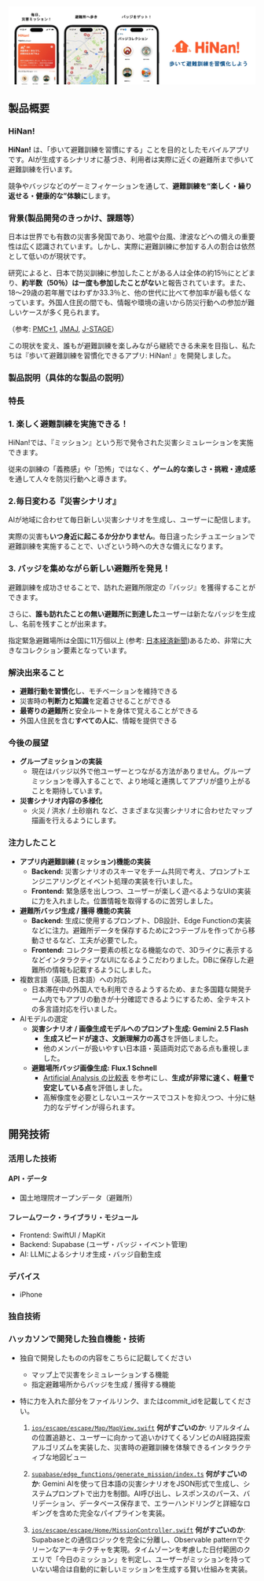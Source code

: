 
![IMAGE ALT TEXT HERE](media/banner.jpg)

## 製品概要

### HiNan!

**HiNan!** は、「歩いて避難訓練を習慣にする」ことを目的としたモバイルアプリです。AIが生成するシナリオに基づき、利用者は実際に近くの避難所まで歩いて避難訓練を行います。

競争やバッジなどのゲーミフィケーションを通して、**避難訓練を“楽しく・繰り返せる・健康的な”体験に**します。

### 背景(製品開発のきっかけ、課題等）

日本は世界でも有数の災害多発国であり、地震や台風、津波などへの備えの重要性は広く認識されています。しかし、実際に避難訓練に参加する人の割合は依然として低いのが現状です。

研究によると、日本で防災訓練に参加したことがある人は全体の約15％にとどまり、**約半数（50％）は一度も参加したことがない**と報告されています。また、18〜29歳の若年層ではわずか33.3％と、他の世代に比べて参加率が最も低くなっています。外国人住民の間でも、情報や環境の違いから防災行動への参加が難しいケースが多く見られます。

（参考: [PMC+1](https://pmc.ncbi.nlm.nih.gov/articles/PMC11543362/?utm_source=chatgpt.com), [JMAJ](https://www.jmaj.jp/download.php?id=10.31662%2Fjmaj.2024-0049), [J-STAGE](https://www.jstage.jst.go.jp/article/itel/2/1/2_2.1.Trans.p007/_pdf)）

この現状を変え、誰もが避難訓練を楽しみながら継続できる未来を目指し、私たちは『歩いて避難訓練を習慣化できるアプリ: HiNan! 』を開発しました。

### 製品説明（具体的な製品の説明）

### 特長

### 1. 楽しく避難訓練を実施できる！

HiNan!では、『ミッション』という形で発令された災害シミュレーションを実施できます。

従来の訓練の「義務感」や「恐怖」ではなく、**ゲーム的な楽しさ・挑戦・達成感**を通して人々を防災行動へと導きます。

### 2.毎日変わる『災害シナリオ』

AIが地域に合わせて毎日新しい災害シナリオを生成し、ユーザーに配信します。

実際の災害も**いつ身近に起こるか分かりません**。毎日違ったシチュエーションで避難訓練を実施することで、いざという時への大きな備えになります。

### 3. バッジを集めながら新しい避難所を発見！

避難訓練を成功させることで、訪れた避難所限定の『バッジ』を獲得することができます。

さらに、**誰も訪れたことの無い避難所に到達した**ユーザーは新たなバッジを生成し、名前を残すことが出来ます。

指定緊急避難場所は全国に11万個以上 (参考: [日本経済新聞](https://www.nikkei.com/article/DGXZQOUE080NW0Y4A100C2000000/#:~:text=%E7%B7%8F%E5%8B%99%E7%9C%81%E6%B6%88%E9%98%B2%E5%BA%81%E3%81%AB%E3%82%88%E3%82%8B,%E3%81%8C%E6%8C%87%E5%AE%9A%E3%81%97%E3%81%A6%E3%81%84%E3%82%8B%E3%80%82))あるため、非常に大きなコレクション要素となっています。

### 解決出来ること

- **避難行動を習慣化**し、モチベーションを維持できる
- 災害時の**判断力と知識**を定着させることができる
- **最寄りの避難所**と安全ルートを身体で覚えることができる
- 外国人住民を含む**すべての人に**、情報を提供できる

### 今後の展望

- **グループミッションの実装**
    - 現在はバッジ以外で他ユーザーとつながる方法がありません。グループミッションを導入することで、より地域と連携してアプリが盛り上がることを期待しています。
- **災害シナリオ内容の多様化**
    - 火災 / 洪水 / 土砂崩れ など、さまざまな災害シナリオに合わせたマップ描画を行えるようにします。

### 注力したこと

- **アプリ内避難訓練 (ミッション)機能の実装**
    - **Backend:** 災害シナリオのスキーマをチーム共同で考え、プロンプトエンジニアリングとイベント処理の実装を行いました。
    - **Frontend:** 緊急感を出しつつ、ユーザーが楽しく遊べるようなUIの実装に力を入れました。位置情報を取得するのに苦労しました。
- **避難所バッジ生成 / 獲得 機能の実装**
    - **Backend:** 生成に使用するプロンプト、DB設計、Edge Functionの実装などに注力。避難所データを保存するために2つテーブルを作ってから移動させるなど、工夫が必要でした。
    - **Frontend:** コレクター要素の核となる機能なので、3Dライクに表示するなどインタラクティブなUIになるようこだわりました。DBに保存した避難所の情報も記載するようにしました。
- 複数言語（英語, 日本語）への対応
    - 日本滞在中の外国人でも利用できるようするため、また多国籍な開発チーム内でもアプリの動きが十分確認できるようにするため、全テキストの多言語対応を行いました。
- AIモデルの選定
    - **災害シナリオ / 画像生成モデルへのプロンプト生成: Gemini 2.5 Flash**
        - **生成スピードが速さ、文脈理解力の高さ**を評価しました。
        - 他のメンバーが扱いやすい日本語・英語両対応である点も重視しました。
    - **避難場所バッジ画像生成:** **Flux.1 Schnell**
        - [Artificial Analysis の比較表](https://artificialanalysis.ai/image/models) を参考にし、**生成が非常に速く、軽量で安定している点**を評価しました。
        - 高解像度を必要としないユースケースでコストを抑えつつ、十分に魅力的なデザインが得られます。

## 開発技術

### 活用した技術

#### API・データ

- 国土地理院オープンデータ（避難所）

#### フレームワーク・ライブラリ・モジュール

- Frontend: SwiftUI / MapKit
- Backend: Supabase (ユーザ・バッジ・イベント管理)
- AI: LLMによるシナリオ生成・バッジ自動生成

### デバイス

- iPhone

### 独自技術

### ハッカソンで開発した独自機能・技術

- 独自で開発したものの内容をこちらに記載してください
    - マップ上で災害をシミュレーションする機能
    - 指定避難場所からバッジを生成 / 獲得する機能

- 特に力を入れた部分をファイルリンク、またはcommit_idを記載してください。

  1. [`ios/escape/escape/Map/MapView.swift`](ios/escape/escape/Map/MapView.swift)
        **何がすごいのか**: リアルタイムの位置追跡と、ユーザーに向かって追いかけてくるゾンビのAI経路探索アルゴリズムを実装した、災害時の避難訓練を体験できるインタラクティブな地図ビュー
     
  2. [`supabase/edge_functions/generate_mission/index.ts`](supabase/edge_functions/generate_mission/index.ts)
        **何がすごいのか**: Gemini AIを使って日本語の災害シナリオをJSON形式で生成し、システムプロンプトで出力を制御。AI呼び出し、レスポンスのパース、バリデーション、データベース保存まで、エラーハンドリングと詳細なロギングを含めた完全なパイプラインを実装。

    3. [`ios/escape/escape/Home/MissionController.swift`](ios/escape/escape/Home/MissionController.swift)
        **何がすごいのか**: Supabaseとの通信ロジックを完全に分離し、Observable patternでクリーンなアーキテクチャを実現。タイムゾーンを考慮した日付範囲のクエリで「今日のミッション」を判定し、ユーザーがミッションを持っていない場合は自動的に新しいミッションを生成する賢い仕組みを実装。
